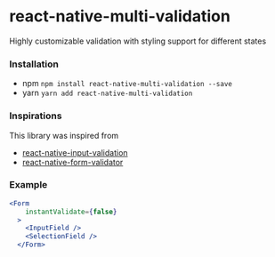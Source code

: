 # react-native-multi-validation
Highly customizable validation with styling support for different states

### Installation

 - npm
 ```npm install react-native-multi-validation --save```
 - yarn
 ```yarn add react-native-multi-validation```
 
### Inspirations

This library was inspired from 
- [react-native-input-validation](https://github.com/foyarash/react-native-input-validation)
- [react-native-form-validator](https://github.com/perscrew/react-native-form-validator)

### Example

```jsx
<Form
    instantValidate={false}
  >
    <InputField />
    <SelectionField />
  </Form>
```